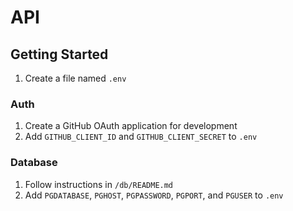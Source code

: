 # API

## Getting Started

1. Create a file named `.env`

### Auth

1. Create a GitHub OAuth application for development
2. Add `GITHUB_CLIENT_ID` and `GITHUB_CLIENT_SECRET` to `.env`

### Database

1. Follow instructions in `/db/README.md`
2. Add `PGDATABASE`, `PGHOST`, `PGPASSWORD`, `PGPORT`, and `PGUSER` to `.env`
